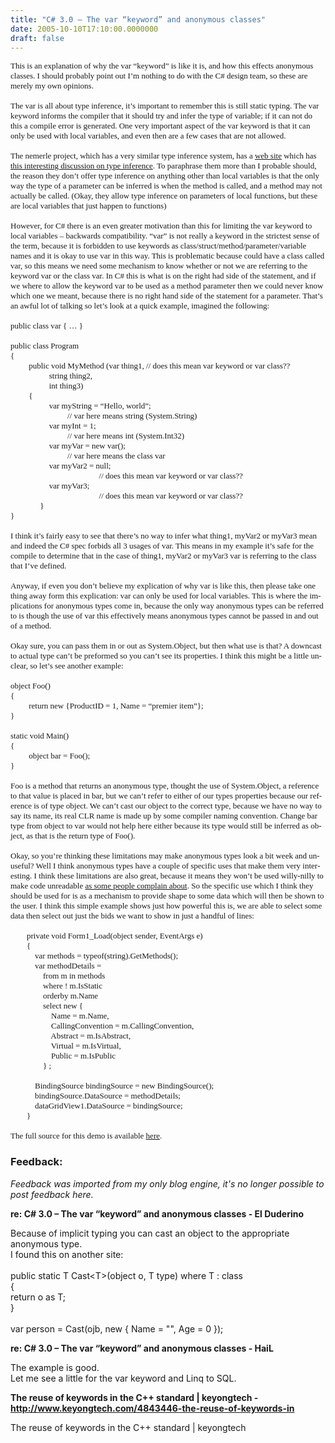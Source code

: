```yaml
---
title: "C# 3.0 – The var “keyword” and anonymous classes"
date: 2005-10-10T17:10:00.0000000
draft: false
---
```


<P class=MsoNormal style="MARGIN: 0cm 0cm 0pt"><SPAN lang=EN-GB style="mso-ansi-language: EN-GB"><FONT size=2><FONT face=Verdana>This is an explanation of why the var &#8220;keyword&#8221; is like it is, and how this effects anonymous classes. I should probably point out I&#8217;m nothing to do with the C# design team, so these are merely my own opinions.<?xml:namespace prefix = o ns = "urn:schemas-microsoft-com:office:office" /><o:p></o:p></FONT></FONT></SPAN></P>
<P class=MsoNormal style="MARGIN: 0cm 0cm 0pt"><SPAN lang=EN-GB style="mso-ansi-language: EN-GB"><o:p><FONT face=Verdana size=2>&nbsp;</FONT></o:p></SPAN></P>
<P class=MsoNormal style="MARGIN: 0cm 0cm 0pt"><SPAN lang=EN-GB style="mso-ansi-language: EN-GB"><FONT size=2><FONT face=Verdana>The var is all about type inference, it&#8217;s important to remember this is still static typing. The var keyword informs the compiler that it should try and infer the type of variable; if it can not do this a compile error is generated. One very important aspect of the var keyword is that it can only be used with local variables, and even then are a few cases that are not allowed.<o:p></o:p></FONT></FONT></SPAN></P>
<P class=MsoNormal style="MARGIN: 0cm 0cm 0pt"><SPAN lang=EN-GB style="mso-ansi-language: EN-GB"><o:p><FONT face=Verdana size=2>&nbsp;</FONT></o:p></SPAN></P>
<P class=MsoNormal style="MARGIN: 0cm 0cm 0pt"><FONT size=2><FONT face=Verdana><SPAN lang=EN-GB style="mso-ansi-language: EN-GB">The nemerle project, which has a very similar type inference system, has a <A href="http://nemerle.org/">web site</A> which has <A href="http://nemerle.org/Type_inference">this interesting discussion on type inference</A>. To paraphrase them more than I probable should, the reason they don&#8217;t offer type inference on anything other than local variables is that the only way the type of a parameter can be inferred is when the method is called, and a method may not actually be called. (Okay, they allow type inference on </SPAN><SPAN lang=EN style="mso-ansi-language: EN">parameters of local functions, but these are local variables that just happen to functions</SPAN><SPAN lang=EN-GB style="mso-ansi-language: EN-GB">)<o:p></o:p></SPAN></FONT></FONT></P>
<P class=MsoNormal style="MARGIN: 0cm 0cm 0pt"><SPAN lang=EN-GB style="mso-ansi-language: EN-GB"><o:p><FONT face=Verdana size=2>&nbsp;</FONT></o:p></SPAN></P>
<P class=MsoNormal style="MARGIN: 0cm 0cm 0pt"><SPAN lang=EN-GB style="mso-ansi-language: EN-GB"><FONT size=2><FONT face=Verdana>However, for C# there is an even greater motivation than this for limiting the var keyword to local variables &#8211; backwards compatibility. &#8220;var&#8221; is not really a keyword in the strictest sense of the term, because it is forbidden to use keywords as class/struct/method/parameter/variable names and it is okay to use var in this way. This is problematic because could have a class called var, so this means we need some mechanism to know whether or not we are referring to the keyword var or the class var. In C# this is what is on the right had side of the statement, and if we where to allow the keyword var to be used as a method parameter then we could never know which one we meant, because there is no right hand side of the statement for a parameter. That&#8217;s an awful lot of talking so let&#8217;s look at a quick example, imagined the following:<o:p></o:p></FONT></FONT></SPAN></P>
<P class=MsoNormal style="MARGIN: 0cm 0cm 0pt"><SPAN lang=EN-GB style="mso-ansi-language: EN-GB"><o:p><FONT face=Verdana size=2>&nbsp;</FONT></o:p></SPAN></P>
<P class=MsoNormal style="MARGIN: 0cm 0cm 0pt"><SPAN lang=EN-GB style="mso-ansi-language: EN-GB"><FONT size=2><FONT face=Verdana>public class var { &#8230; } <o:p></o:p></FONT></FONT></SPAN></P>
<P class=MsoNormal style="MARGIN: 0cm 0cm 0pt"><SPAN lang=EN-GB style="mso-ansi-language: EN-GB"><o:p><FONT face=Verdana size=2>&nbsp;</FONT></o:p></SPAN></P>
<P class=MsoNormal style="MARGIN: 0cm 0cm 0pt"><SPAN lang=EN-GB style="mso-ansi-language: EN-GB"><FONT size=2><FONT face=Verdana>public class Program<o:p></o:p></FONT></FONT></SPAN></P>
<P class=MsoNormal style="MARGIN: 0cm 0cm 0pt"><SPAN lang=EN-GB style="mso-ansi-language: EN-GB"><FONT size=2><FONT face=Verdana>{<o:p></o:p></FONT></FONT></SPAN></P>
<P class=MsoNormal style="MARGIN: 0cm 0cm 0pt"><SPAN lang=EN-GB style="mso-ansi-language: EN-GB"><FONT size=2><FONT face=Verdana><SPAN style="mso-tab-count: 1">&nbsp;&nbsp;&nbsp;&nbsp;&nbsp;&nbsp;&nbsp;&nbsp; </SPAN>public void MyMethod (var thing1, // does this mean var keyword or var class??<o:p></o:p></FONT></FONT></SPAN></P>
<P class=MsoNormal style="MARGIN: 0cm 0cm 0pt"><SPAN lang=EN-GB style="mso-ansi-language: EN-GB"><FONT size=2><FONT face=Verdana><SPAN style="mso-tab-count: 2">&nbsp;&nbsp;&nbsp;&nbsp;&nbsp;&nbsp;&nbsp;&nbsp;&nbsp;&nbsp;&nbsp;&nbsp;&nbsp;&nbsp;&nbsp;&nbsp;&nbsp;&nbsp; </SPAN>string thing2,<o:p></o:p></FONT></FONT></SPAN></P>
<P class=MsoNormal style="MARGIN: 0cm 0cm 0pt"><SPAN lang=EN-GB style="mso-ansi-language: EN-GB"><FONT size=2><FONT face=Verdana><SPAN style="mso-tab-count: 2">&nbsp;&nbsp;&nbsp;&nbsp;&nbsp;&nbsp;&nbsp;&nbsp;&nbsp;&nbsp;&nbsp;&nbsp;&nbsp;&nbsp;&nbsp;&nbsp;&nbsp;&nbsp; </SPAN>int thing3)<o:p></o:p></FONT></FONT></SPAN></P>
<P class=MsoNormal style="MARGIN: 0cm 0cm 0pt"><SPAN lang=EN-GB style="mso-ansi-language: EN-GB"><FONT size=2><FONT face=Verdana><SPAN style="mso-tab-count: 1">&nbsp;&nbsp;&nbsp;&nbsp;&nbsp;&nbsp;&nbsp;&nbsp; </SPAN>{<o:p></o:p></FONT></FONT></SPAN></P>
<P class=MsoNormal style="MARGIN: 0cm 0cm 0pt"><SPAN lang=EN-GB style="mso-ansi-language: EN-GB"><FONT size=2><FONT face=Verdana><SPAN style="mso-tab-count: 2">&nbsp;&nbsp;&nbsp;&nbsp;&nbsp;&nbsp;&nbsp;&nbsp;&nbsp;&nbsp;&nbsp;&nbsp;&nbsp;&nbsp;&nbsp;&nbsp;&nbsp;&nbsp; </SPAN>var myString = &#8220;Hello, world&#8221;;<o:p></o:p></FONT></FONT></SPAN></P>
<P class=MsoNormal style="MARGIN: 0cm 0cm 0pt"><SPAN lang=EN-GB style="mso-ansi-language: EN-GB"><FONT size=2><FONT face=Verdana><SPAN style="mso-tab-count: 3">&nbsp;&nbsp;&nbsp;&nbsp;&nbsp;&nbsp;&nbsp;&nbsp;&nbsp;&nbsp;&nbsp;&nbsp;&nbsp;&nbsp;&nbsp;&nbsp;&nbsp;&nbsp;&nbsp;&nbsp;&nbsp;&nbsp;&nbsp;&nbsp;&nbsp;&nbsp;&nbsp; </SPAN>// var here means string (System.String)<o:p></o:p></FONT></FONT></SPAN></P>
<P class=MsoNormal style="MARGIN: 0cm 0cm 0pt"><SPAN lang=EN-GB style="mso-ansi-language: EN-GB"><FONT size=2><FONT face=Verdana><SPAN style="mso-tab-count: 2">&nbsp;&nbsp;&nbsp;&nbsp;&nbsp;&nbsp;&nbsp;&nbsp;&nbsp;&nbsp;&nbsp;&nbsp;&nbsp;&nbsp;&nbsp;&nbsp;&nbsp;&nbsp; </SPAN>var myInt = 1;<o:p></o:p></FONT></FONT></SPAN></P>
<P class=MsoNormal style="MARGIN: 0cm 0cm 0pt"><SPAN lang=EN-GB style="mso-ansi-language: EN-GB"><FONT size=2><FONT face=Verdana><SPAN style="mso-tab-count: 3">&nbsp;&nbsp;&nbsp;&nbsp;&nbsp;&nbsp;&nbsp;&nbsp;&nbsp;&nbsp;&nbsp;&nbsp;&nbsp;&nbsp;&nbsp;&nbsp;&nbsp;&nbsp;&nbsp;&nbsp;&nbsp;&nbsp;&nbsp;&nbsp;&nbsp;&nbsp;&nbsp; </SPAN>// var here means int (System.Int32)<o:p></o:p></FONT></FONT></SPAN></P>
<P class=MsoNormal style="MARGIN: 0cm 0cm 0pt"><SPAN lang=EN-GB style="mso-ansi-language: EN-GB"><FONT size=2><FONT face=Verdana><SPAN style="mso-tab-count: 2">&nbsp;&nbsp;&nbsp;&nbsp;&nbsp;&nbsp;&nbsp;&nbsp;&nbsp;&nbsp;&nbsp;&nbsp;&nbsp;&nbsp;&nbsp;&nbsp;&nbsp;&nbsp; </SPAN>var myVar = new var();<o:p></o:p></FONT></FONT></SPAN></P>
<P class=MsoNormal style="MARGIN: 0cm 0cm 0pt"><SPAN lang=EN-GB style="mso-ansi-language: EN-GB"><FONT size=2><FONT face=Verdana><SPAN style="mso-tab-count: 3">&nbsp;&nbsp;&nbsp;&nbsp;&nbsp;&nbsp;&nbsp;&nbsp;&nbsp;&nbsp;&nbsp;&nbsp;&nbsp;&nbsp;&nbsp;&nbsp;&nbsp;&nbsp;&nbsp;&nbsp;&nbsp;&nbsp;&nbsp;&nbsp;&nbsp;&nbsp;&nbsp; </SPAN>// var here means the class var<o:p></o:p></FONT></FONT></SPAN></P>
<P class=MsoNormal style="MARGIN: 0cm 0cm 0pt"><SPAN lang=EN-GB style="mso-ansi-language: EN-GB"><FONT size=2><FONT face=Verdana><SPAN style="mso-tab-count: 2">&nbsp;&nbsp;&nbsp;&nbsp;&nbsp;&nbsp;&nbsp;&nbsp;&nbsp;&nbsp;&nbsp;&nbsp;&nbsp;&nbsp;&nbsp;&nbsp;&nbsp;&nbsp; </SPAN>var myVar2 = null;<o:p></o:p></FONT></FONT></SPAN></P>
<P class=MsoNormal style="MARGIN: 0cm 0cm 0pt 70.8pt; TEXT-INDENT: 35.4pt"><SPAN lang=EN-GB style="mso-ansi-language: EN-GB"><FONT size=2><FONT face=Verdana>// does this mean var keyword or var class??<o:p></o:p></FONT></FONT></SPAN></P>
<P class=MsoNormal style="MARGIN: 0cm 0cm 0pt"><SPAN lang=EN-GB style="mso-ansi-language: EN-GB"><FONT size=2><FONT face=Verdana><SPAN style="mso-tab-count: 2">&nbsp;&nbsp;&nbsp;&nbsp;&nbsp;&nbsp;&nbsp;&nbsp;&nbsp;&nbsp;&nbsp;&nbsp;&nbsp;&nbsp;&nbsp;&nbsp;&nbsp;&nbsp; </SPAN>var myVar3;<o:p></o:p></FONT></FONT></SPAN></P>
<P class=MsoNormal style="MARGIN: 0cm 0cm 0pt 70.8pt; TEXT-INDENT: 35.4pt"><SPAN lang=EN-GB style="mso-ansi-language: EN-GB"><FONT size=2><FONT face=Verdana>// does this mean var keyword or var class??<o:p></o:p></FONT></FONT></SPAN></P>
<P class=MsoNormal style="MARGIN: 0cm 0cm 0pt; TEXT-INDENT: 35.4pt"><SPAN lang=EN-GB style="mso-ansi-language: EN-GB"><FONT size=2><FONT face=Verdana>}<o:p></o:p></FONT></FONT></SPAN></P>
<P class=MsoNormal style="MARGIN: 0cm 0cm 0pt"><SPAN lang=EN-GB style="mso-ansi-language: EN-GB"><FONT size=2><FONT face=Verdana>}<o:p></o:p></FONT></FONT></SPAN></P>
<P class=MsoNormal style="MARGIN: 0cm 0cm 0pt"><SPAN lang=EN-GB style="mso-ansi-language: EN-GB"><o:p><FONT face=Verdana size=2>&nbsp;</FONT></o:p></SPAN></P>
<P class=MsoNormal style="MARGIN: 0cm 0cm 0pt"><SPAN lang=EN-GB style="mso-ansi-language: EN-GB"><FONT size=2><FONT face=Verdana>I think it&#8217;s fairly easy to see that there&#8217;s no way to infer what thing1, myVar2 or myVar3 mean and indeed the C# spec forbids all 3 usages of var. This means in my example it&#8217;s safe for the compile to determine that in the case of thing1, myVar2 or myVar3 var is referring to the class that I&#8217;ve defined.<o:p></o:p></FONT></FONT></SPAN></P>
<P class=MsoNormal style="MARGIN: 0cm 0cm 0pt"><SPAN lang=EN-GB style="mso-ansi-language: EN-GB"><o:p><FONT face=Verdana size=2>&nbsp;</FONT></o:p></SPAN></P>
<P class=MsoNormal style="MARGIN: 0cm 0cm 0pt"><SPAN lang=EN-GB style="mso-ansi-language: EN-GB"><FONT size=2><FONT face=Verdana>Anyway, if even you don&#8217;t believe my explication of why var is like this, then please take one thing away form this explication: var can only be used for local variables. This is where the implications for anonymous types come in, because the only way anonymous types can be referred to is though the use of var this effectively means anonymous types cannot be passed in and out of a method.<o:p></o:p></FONT></FONT></SPAN></P>
<P class=MsoNormal style="MARGIN: 0cm 0cm 0pt"><SPAN lang=EN-GB style="mso-ansi-language: EN-GB"><o:p><FONT face=Verdana size=2>&nbsp;</FONT></o:p></SPAN></P>
<P class=MsoNormal style="MARGIN: 0cm 0cm 0pt"><SPAN lang=EN-GB style="mso-ansi-language: EN-GB"><FONT size=2><FONT face=Verdana>Okay sure, you can pass them in or out as System.Object, but then what use is that? A downcast to actual type can&#8217;t be preformed so you can&#8217;t see its properties. I think this might be a little unclear, so let&#8217;s see another example:<o:p></o:p></FONT></FONT></SPAN></P>
<P class=MsoNormal style="MARGIN: 0cm 0cm 0pt"><SPAN lang=EN-GB style="mso-ansi-language: EN-GB"><o:p><FONT face=Verdana size=2>&nbsp;</FONT></o:p></SPAN></P>
<P class=MsoNormal style="MARGIN: 0cm 0cm 0pt"><SPAN lang=EN-GB style="mso-ansi-language: EN-GB"><FONT size=2><FONT face=Verdana>object Foo()<o:p></o:p></FONT></FONT></SPAN></P>
<P class=MsoNormal style="MARGIN: 0cm 0cm 0pt"><SPAN lang=EN-GB style="mso-ansi-language: EN-GB"><FONT size=2><FONT face=Verdana>{<o:p></o:p></FONT></FONT></SPAN></P>
<P class=MsoNormal style="MARGIN: 0cm 0cm 0pt"><SPAN lang=EN-GB style="mso-ansi-language: EN-GB"><FONT size=2><FONT face=Verdana><SPAN style="mso-tab-count: 1">&nbsp;&nbsp;&nbsp;&nbsp;&nbsp;&nbsp;&nbsp;&nbsp; </SPAN>return new {ProductID = 1, Name = &#8220;premier item&#8221;};<o:p></o:p></FONT></FONT></SPAN></P>
<P class=MsoNormal style="MARGIN: 0cm 0cm 0pt"><SPAN lang=EN-GB style="mso-ansi-language: EN-GB"><FONT size=2><FONT face=Verdana>}<o:p></o:p></FONT></FONT></SPAN></P>
<P class=MsoNormal style="MARGIN: 0cm 0cm 0pt"><SPAN lang=EN-GB style="mso-ansi-language: EN-GB"><o:p><FONT face=Verdana size=2>&nbsp;</FONT></o:p></SPAN></P>
<P class=MsoNormal style="MARGIN: 0cm 0cm 0pt"><SPAN lang=EN-GB style="mso-ansi-language: EN-GB"><FONT size=2><FONT face=Verdana>static void <?xml:namespace prefix = st1 ns = "urn:schemas-microsoft-com:office:smarttags" /><st1:place w:st="on">Main</st1:place>()<o:p></o:p></FONT></FONT></SPAN></P>
<P class=MsoNormal style="MARGIN: 0cm 0cm 0pt"><SPAN lang=EN-GB style="mso-ansi-language: EN-GB"><FONT size=2><FONT face=Verdana>{<o:p></o:p></FONT></FONT></SPAN></P>
<P class=MsoNormal style="MARGIN: 0cm 0cm 0pt"><SPAN lang=EN-GB style="mso-ansi-language: EN-GB"><FONT size=2><FONT face=Verdana><SPAN style="mso-tab-count: 1">&nbsp;&nbsp;&nbsp;&nbsp;&nbsp;&nbsp;&nbsp;&nbsp; </SPAN>object bar = Foo();<o:p></o:p></FONT></FONT></SPAN></P>
<P class=MsoNormal style="MARGIN: 0cm 0cm 0pt"><SPAN lang=EN-GB style="mso-ansi-language: EN-GB"><FONT size=2><FONT face=Verdana>}<o:p></o:p></FONT></FONT></SPAN></P>
<P class=MsoNormal style="MARGIN: 0cm 0cm 0pt"><SPAN lang=EN-GB style="mso-ansi-language: EN-GB"><o:p><FONT face=Verdana size=2>&nbsp;</FONT></o:p></SPAN></P>
<P class=MsoNormal style="MARGIN: 0cm 0cm 0pt"><SPAN lang=EN-GB style="mso-ansi-language: EN-GB"><FONT size=2><FONT face=Verdana>Foo is a method that returns an anonymous type, thought the use of System.Object, a reference to that value is placed in bar, but we can&#8217;t refer to either of our types properties because our reference is of type object. We can&#8217;t cast our object to the correct type, because we have no way to say its name, its real CLR name is made up by some compiler naming convention. Change bar type from object to var would not help here either because its type would still be inferred as object, as that is the return type of Foo().<o:p></o:p></FONT></FONT></SPAN></P>
<P class=MsoNormal style="MARGIN: 0cm 0cm 0pt"><SPAN lang=EN-GB style="mso-ansi-language: EN-GB"><o:p><FONT face=Verdana size=2>&nbsp;</FONT></o:p></SPAN></P>
<P class=MsoNormal style="MARGIN: 0cm 0cm 0pt"><SPAN lang=EN-GB style="mso-ansi-language: EN-GB"><FONT size=2><FONT face=Verdana>Okay, so you&#8217;re thinking these limitations may make anonymous types look a bit week and un-useful? Well I think anonymous types have a couple of specific uses that make them very interesting. I think these limitations are also great, because it means they won&#8217;t be used willy-nilly to make code unreadable <A href="http://blogs.msdn.com/abhinaba/archive/2005/09/19/471101.aspx">as some people complain about</A>. So the specific use which I think they should be used for is as a mechanism to provide shape to some data which will then be shown to the user. I think this simple example shows just how powerful this is, we are able to select some data then select out just the bids we want to show in just a handful of lines:<o:p></o:p></FONT></FONT></SPAN></P>
<P class=MsoNormal style="MARGIN: 0cm 0cm 0pt"><SPAN lang=EN-GB style="mso-ansi-language: EN-GB"><o:p><FONT face=Verdana size=2>&nbsp;</FONT></o:p></SPAN></P>
<P class=MsoNormal style="MARGIN: 0cm 0cm 0pt"><SPAN lang=EN-GB style="mso-ansi-language: EN-GB"><FONT size=2><FONT face=Verdana><SPAN style="mso-spacerun: yes">&nbsp;&nbsp;&nbsp;&nbsp;&nbsp;&nbsp;&nbsp; </SPAN>private void Form1_Load(object sender, EventArgs e)<o:p></o:p></FONT></FONT></SPAN></P>
<P class=MsoNormal style="MARGIN: 0cm 0cm 0pt"><SPAN lang=EN-GB style="mso-ansi-language: EN-GB"><FONT size=2><FONT face=Verdana><SPAN style="mso-spacerun: yes">&nbsp;&nbsp;&nbsp;&nbsp;&nbsp;&nbsp;&nbsp; </SPAN>{<o:p></o:p></FONT></FONT></SPAN></P>
<P class=MsoNormal style="MARGIN: 0cm 0cm 0pt"><SPAN lang=EN-GB style="mso-ansi-language: EN-GB"><FONT size=2><FONT face=Verdana><SPAN style="mso-spacerun: yes">&nbsp;&nbsp;&nbsp;&nbsp;&nbsp;&nbsp;&nbsp;&nbsp;&nbsp;&nbsp;&nbsp; </SPAN>var methods = typeof(string).GetMethods();<o:p></o:p></FONT></FONT></SPAN></P>
<P class=MsoNormal style="MARGIN: 0cm 0cm 0pt"><SPAN lang=EN-GB style="mso-ansi-language: EN-GB"><FONT size=2><FONT face=Verdana><SPAN style="mso-spacerun: yes">&nbsp;&nbsp;&nbsp;&nbsp;&nbsp;&nbsp;&nbsp;&nbsp;&nbsp;&nbsp;&nbsp; </SPAN>var methodDetails = <o:p></o:p></FONT></FONT></SPAN></P>
<P class=MsoNormal style="MARGIN: 0cm 0cm 0pt"><SPAN lang=EN-GB style="mso-ansi-language: EN-GB"><FONT size=2><FONT face=Verdana><SPAN style="mso-spacerun: yes">&nbsp;&nbsp;&nbsp;&nbsp;&nbsp;&nbsp;&nbsp;&nbsp;&nbsp;&nbsp;&nbsp;&nbsp;&nbsp;&nbsp;&nbsp; </SPAN>from m in methods<o:p></o:p></FONT></FONT></SPAN></P>
<P class=MsoNormal style="MARGIN: 0cm 0cm 0pt"><SPAN lang=EN-GB style="mso-ansi-language: EN-GB"><FONT size=2><FONT face=Verdana><SPAN style="mso-spacerun: yes">&nbsp;&nbsp;&nbsp;&nbsp;&nbsp;&nbsp;&nbsp;&nbsp;&nbsp;&nbsp;&nbsp;&nbsp;&nbsp;&nbsp;&nbsp; </SPAN>where ! m.IsStatic<o:p></o:p></FONT></FONT></SPAN></P>
<P class=MsoNormal style="MARGIN: 0cm 0cm 0pt"><SPAN lang=EN-GB style="mso-ansi-language: EN-GB"><FONT size=2><FONT face=Verdana><SPAN style="mso-spacerun: yes">&nbsp;&nbsp;&nbsp;&nbsp;&nbsp;&nbsp;&nbsp;&nbsp;&nbsp;&nbsp;&nbsp;&nbsp;&nbsp;&nbsp;&nbsp; </SPAN>orderby m.Name<o:p></o:p></FONT></FONT></SPAN></P>
<P class=MsoNormal style="MARGIN: 0cm 0cm 0pt"><SPAN lang=EN-GB style="mso-ansi-language: EN-GB"><FONT size=2><FONT face=Verdana><SPAN style="mso-spacerun: yes">&nbsp;&nbsp;&nbsp;&nbsp;&nbsp;&nbsp;&nbsp;&nbsp;&nbsp;&nbsp;&nbsp;&nbsp;&nbsp;&nbsp;&nbsp; </SPAN>select new {<o:p></o:p></FONT></FONT></SPAN></P>
<P class=MsoNormal style="MARGIN: 0cm 0cm 0pt"><SPAN lang=EN-GB style="mso-ansi-language: EN-GB"><FONT size=2><FONT face=Verdana><SPAN style="mso-spacerun: yes">&nbsp;&nbsp;&nbsp;&nbsp;&nbsp;&nbsp;&nbsp;&nbsp;&nbsp;&nbsp;&nbsp;&nbsp;&nbsp;&nbsp;&nbsp;&nbsp;&nbsp;&nbsp;&nbsp; </SPAN>Name = m.Name, <o:p></o:p></FONT></FONT></SPAN></P>
<P class=MsoNormal style="MARGIN: 0cm 0cm 0pt"><SPAN lang=EN-GB style="mso-ansi-language: EN-GB"><FONT size=2><FONT face=Verdana><SPAN style="mso-spacerun: yes">&nbsp;&nbsp;&nbsp;&nbsp;&nbsp;&nbsp;&nbsp;&nbsp;&nbsp;&nbsp;&nbsp;&nbsp;&nbsp;&nbsp;&nbsp;&nbsp;&nbsp;&nbsp;&nbsp; </SPAN>CallingConvention = m.CallingConvention, <o:p></o:p></FONT></FONT></SPAN></P>
<P class=MsoNormal style="MARGIN: 0cm 0cm 0pt"><SPAN lang=EN-GB style="mso-ansi-language: EN-GB"><FONT size=2><FONT face=Verdana><SPAN style="mso-spacerun: yes">&nbsp;&nbsp;&nbsp;&nbsp;&nbsp;&nbsp;&nbsp;&nbsp;&nbsp;&nbsp;&nbsp;&nbsp;&nbsp;&nbsp;&nbsp;&nbsp;&nbsp;&nbsp;&nbsp; </SPAN>Abstract = m.IsAbstract,<o:p></o:p></FONT></FONT></SPAN></P>
<P class=MsoNormal style="MARGIN: 0cm 0cm 0pt"><SPAN lang=EN-GB style="mso-ansi-language: EN-GB"><FONT size=2><FONT face=Verdana><SPAN style="mso-spacerun: yes">&nbsp;&nbsp;&nbsp;&nbsp;&nbsp;&nbsp;&nbsp;&nbsp;&nbsp;&nbsp;&nbsp;&nbsp;&nbsp;&nbsp;&nbsp;&nbsp;&nbsp;&nbsp;&nbsp; </SPAN>Virtual = m.IsVirtual, <o:p></o:p></FONT></FONT></SPAN></P>
<P class=MsoNormal style="MARGIN: 0cm 0cm 0pt"><SPAN lang=EN-GB style="mso-ansi-language: EN-GB"><FONT size=2><FONT face=Verdana><SPAN style="mso-spacerun: yes">&nbsp;&nbsp;&nbsp;&nbsp;&nbsp;&nbsp;&nbsp;&nbsp;&nbsp;&nbsp;&nbsp;&nbsp;&nbsp;&nbsp;&nbsp;&nbsp;&nbsp;&nbsp;&nbsp; </SPAN>Public = m.IsPublic <o:p></o:p></FONT></FONT></SPAN></P>
<P class=MsoNormal style="MARGIN: 0cm 0cm 0pt"><SPAN lang=EN-GB style="mso-ansi-language: EN-GB"><FONT size=2><FONT face=Verdana><SPAN style="mso-spacerun: yes">&nbsp;&nbsp;&nbsp;&nbsp;&nbsp;&nbsp;&nbsp;&nbsp;&nbsp;&nbsp;&nbsp;&nbsp;&nbsp;&nbsp;&nbsp; </SPAN>} ;<o:p></o:p></FONT></FONT></SPAN></P>
<P class=MsoNormal style="MARGIN: 0cm 0cm 0pt"><SPAN lang=EN-GB style="mso-ansi-language: EN-GB"><o:p><FONT face=Verdana size=2>&nbsp;</FONT></o:p></SPAN></P>
<P class=MsoNormal style="MARGIN: 0cm 0cm 0pt"><SPAN lang=EN-GB style="mso-ansi-language: EN-GB"><FONT size=2><FONT face=Verdana><SPAN style="mso-spacerun: yes">&nbsp;&nbsp;&nbsp;&nbsp;&nbsp;&nbsp;&nbsp;&nbsp;&nbsp;&nbsp;&nbsp; </SPAN>BindingSource bindingSource = new BindingSource();<o:p></o:p></FONT></FONT></SPAN></P>
<P class=MsoNormal style="MARGIN: 0cm 0cm 0pt"><SPAN lang=EN-GB style="mso-ansi-language: EN-GB"><FONT size=2><FONT face=Verdana><SPAN style="mso-spacerun: yes">&nbsp;&nbsp;&nbsp;&nbsp;&nbsp;&nbsp;&nbsp;&nbsp;&nbsp;&nbsp;&nbsp; </SPAN>bindingSource.DataSource = methodDetails;<o:p></o:p></FONT></FONT></SPAN></P>
<P class=MsoNormal style="MARGIN: 0cm 0cm 0pt"><SPAN lang=EN-GB style="mso-ansi-language: EN-GB"><FONT size=2><FONT face=Verdana><SPAN style="mso-spacerun: yes">&nbsp;&nbsp;&nbsp;&nbsp;&nbsp;&nbsp;&nbsp;&nbsp;&nbsp;&nbsp;&nbsp; </SPAN>dataGridView1.DataSource = bindingSource;<o:p></o:p></FONT></FONT></SPAN></P>
<P class=MsoNormal style="MARGIN: 0cm 0cm 0pt"><SPAN lang=EN-GB style="mso-ansi-language: EN-GB"><FONT size=2><FONT face=Verdana><SPAN style="mso-spacerun: yes">&nbsp;&nbsp;&nbsp;&nbsp;&nbsp;&nbsp;&nbsp; </SPAN>}<o:p></o:p></FONT></FONT></SPAN></P>
<P class=MsoNormal style="MARGIN: 0cm 0cm 0pt"><SPAN lang=EN-GB style="mso-ansi-language: EN-GB"><o:p><FONT face=Verdana size=2>&nbsp;</FONT></o:p></SPAN></P>
<P class=MsoNormal style="MARGIN: 0cm 0cm 0pt"><SPAN lang=EN-GB style="mso-ansi-language: EN-GB"><FONT size=2><FONT face=Verdana>The full source for this demo is available <A href="http://www.strangelights.com/download.aspx?url=/blog/downloads/ShowStringMethods.zip">here</A>.</FONT></FONT></SPAN></P>

### Feedback:

*Feedback was imported from my only blog engine, it's no longer possible to post feedback here.*

**re: C# 3.0 – The var “keyword” and anonymous classes - El Duderino**

Because of implicit typing you can cast an object to the appropriate anonymous type.<br />I found this on another site:<br /><br />public static T Cast&lt;T&gt;(object o, T type) where T : class <br />        {<br />            return o as T;<br />        }<br /><br />var person = Cast(ojb, new { Name = "", Age = 0 });

**re: C# 3.0 – The var “keyword” and anonymous classes - HaiL**

The example is good.<br />Let me see a little for the var keyword and Linq to SQL.

**The reuse of keywords in the C++ standard | keyongtech - http://www.keyongtech.com/4843446-the-reuse-of-keywords-in**

The reuse of keywords in the C++ standard | keyongtech

